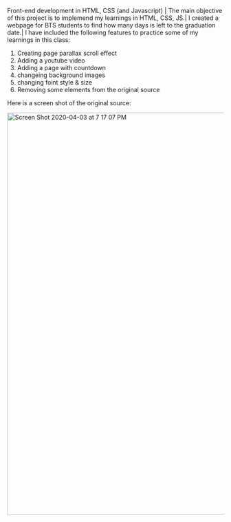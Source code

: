 Front-end development in HTML, CSS (and Javascript) |
The main objective of this project is to implemend my learnings in HTML, CSS, JS.|
I created a webpage for BTS students to find how many days is left to the graduation date.|
I have included the following features to practice some of my learnings in this class:

1) Creating page parallax scroll effect
2) Adding a youtube video
3) Adding a page with countdown
4) changeing background images
5) changing foint style & size
6) Removing some elements from the original source

Here is a screen shot of the original source:

<img width="936" alt="Screen Shot 2020-04-03 at 7 17 07 PM" src="https://user-images.githubusercontent.com/61697268/78388139-cbc48700-75e0-11ea-967e-a50cf93acd71.png">


